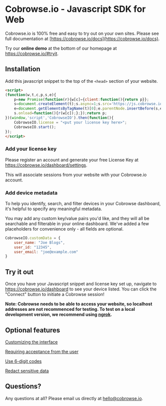 # Cobrowse.io - Javascript SDK for Web

Cobrowse.io is 100% free and easy to try out on your own sites. Please see full documentation at [https://cobrowse.io/docs](https://cobrowse.io/docs).

Try our **online demo** at the bottom of our homepage at <https://cobrowse.io/#tryit>.

## Installation

Add this javascript snippet to the top of the `<head>` section of your website.

```html
<script>
(function(w,t,c,p,s,e){
    p=new Promise(function(r){w[c]={client:function(){return p}};
    s=document.createElement(t);s.async=1;s.src='https://js.cobrowse.io/CobrowseIO.js';
    e=document.getElementsByTagName(t)[0];e.parentNode.insertBefore(s,e);
    s.onload=function(){r(w[c]);};});return p;
})(window,'script','CobrowseIO').then(function(){
    CobrowseIO.license = "<put your license key here>";
    CobrowseIO.start();
});
</script>
```

### Add your license key

Please register an account and generate your free License Key at <https://cobrowse.io/dashboard/settings>.

This will associate sessions from your website with your Cobrowse.io account.


### Add device metadata

To help you identify, search, and filter devices in your Cobrowse dashboard, it's helpful to specify any meaningful metadata.

You may add any custom key/value pairs you'd like, and they will all be searchable and filterable in your online dashboard. We've added a few placeholders for convenience only - all fields are optional.

```javascript
CobrowseIO.customData = {
    user_name: "Joe Blogs",
    user_id: "12345",
    user_email: "joe@example.com"
}
```

## Try it out

Once you have your Javascript snippet and license key set up, navigate to <https://cobrowse.io/dashboard> to see your device listed. You can click the "Connect" button to initiate a Cobrowse session!

**Note: Cobrowse needs to be able to access your website, so localhost addresses are not recommenced for testing. To test on a local development version, we recommend using [ngrok](https://ngrok.com/).**

## Optional features

[Customizing the interface](./docs/customizing-the-interface.md)

[Requiring acceptance from the user](./docs/require-user-consent.md)

[Use 6-digit codes](./docs/user-generated-codes.md)

[Redact sensitive data](./docs/redact-sensitive-data.md)

## Questions?
Any questions at all? Please email us directly at [hello@cobrowse.io](mailto:hello@cobrowse.io).
